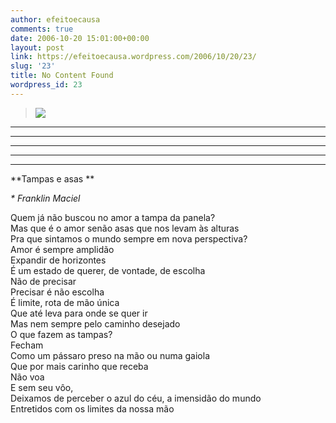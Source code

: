 ```yaml
---
author: efeitoecausa
comments: true
date: 2006-10-20 15:01:00+00:00
layout: post
link: https://efeitoecausa.wordpress.com/2006/10/20/23/
slug: '23'
title: No Content Found
wordpress_id: 23
---
```


>[![](http://photos1.blogger.com/blogger/2881/3937/320/pasaro%20preso.jpg)](http://photos1.blogger.com/blogger/2881/3937/1600/pasaro%20preso.jpg)  
****  
****  
****  
****  
****  
**Tampas e asas **  
  
_* Franklin Maciel_  
  
Quem já não buscou no amor a tampa da panela?  
Mas que é o amor senão asas que nos levam às alturas  
Pra que sintamos o mundo sempre em nova perspectiva?  
Amor é sempre amplidão  
Expandir de horizontes  
É um estado de querer, de vontade, de escolha  
Não de precisar  
Precisar é não escolha  
É limite, rota de mão única  
Que até leva para onde se quer ir  
Mas nem sempre pelo caminho desejado  
O que fazem as tampas?  
Fecham  
Como um pássaro preso na mão ou numa gaiola  
Que por mais carinho que receba  
Não voa  
E sem seu vôo,  
Deixamos de perceber o azul do céu, a imensidão do mundo  
Entretidos com os limites da nossa mão
